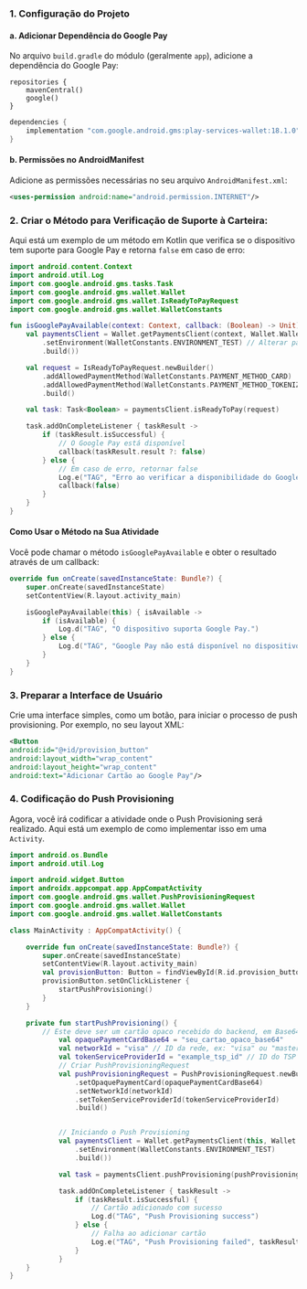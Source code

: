 ### 1. **Configuração do Projeto**

#### a. Adicionar Dependência do Google Pay

No arquivo `build.gradle` do módulo (geralmente `app`), adicione a dependência do
Google Pay:

```
repositories {
    mavenCentral()
    google()
}
```

```groovy
dependencies {
    implementation "com.google.android.gms:play-services-wallet:18.1.0"
}
```

#### b. Permissões no AndroidManifest
Adicione as permissões necessárias no seu arquivo `AndroidManifest.xml`:
```xml
<uses-permission android:name="android.permission.INTERNET"/>
```


### 2. Criar o Método para Verificação de Suporte à Carteira:

Aqui está um exemplo de um método em Kotlin que verifica se o dispositivo tem suporte para Google Pay e retorna `false` em caso de erro:

```kotlin
import android.content.Context
import android.util.Log
import com.google.android.gms.tasks.Task
import com.google.android.gms.wallet.Wallet
import com.google.android.gms.wallet.IsReadyToPayRequest
import com.google.android.gms.wallet.WalletConstants

fun isGooglePayAvailable(context: Context, callback: (Boolean) -> Unit) {
    val paymentsClient = Wallet.getPaymentsClient(context, Wallet.WalletOptions.Builder()
        .setEnvironment(WalletConstants.ENVIRONMENT_TEST) // Alterar para ENVIRONMENT_PRODUCTION em produção
        .build())

    val request = IsReadyToPayRequest.newBuilder()
        .addAllowedPaymentMethod(WalletConstants.PAYMENT_METHOD_CARD)
        .addAllowedPaymentMethod(WalletConstants.PAYMENT_METHOD_TOKENIZED_CARD)
        .build()

    val task: Task<Boolean> = paymentsClient.isReadyToPay(request)

    task.addOnCompleteListener { taskResult ->
        if (taskResult.isSuccessful) {
            // O Google Pay está disponível
            callback(taskResult.result ?: false)
        } else {
            // Em caso de erro, retornar false
            Log.e("TAG", "Erro ao verificar a disponibilidade do Google Pay", taskResult.exception)
            callback(false)
        }
    }
}
```

#### Como Usar o Método na Sua Atividade

Você pode chamar o método `isGooglePayAvailable` e obter o resultado através de um callback:

```kotlin
override fun onCreate(savedInstanceState: Bundle?) {
    super.onCreate(savedInstanceState)
    setContentView(R.layout.activity_main)

    isGooglePayAvailable(this) { isAvailable ->
        if (isAvailable) {
            Log.d("TAG", "O dispositivo suporta Google Pay.")
        } else {
            Log.d("TAG", "Google Pay não está disponível no dispositivo.")
        }
    }
}
```



### 3. **Preparar a Interface de Usuário**
Crie uma interface simples, como um botão, para iniciar o processo de push
provisioning. Por exemplo, no seu layout XML:
```xml
<Button
android:id="@+id/provision_button"
android:layout_width="wrap_content"
android:layout_height="wrap_content"
android:text="Adicionar Cartão ao Google Pay"/>
```

### 4. **Codificação do Push Provisioning**
Agora, você irá codificar a atividade onde o Push Provisioning será realizado. Aqui está
um exemplo de como implementar isso em uma `Activity`.
```kotlin
import android.os.Bundle
import android.util.Log

import android.widget.Button
import androidx.appcompat.app.AppCompatActivity
import com.google.android.gms.wallet.PushProvisioningRequest
import com.google.android.gms.wallet.Wallet
import com.google.android.gms.wallet.WalletConstants

class MainActivity : AppCompatActivity() {

    override fun onCreate(savedInstanceState: Bundle?) {
        super.onCreate(savedInstanceState)
        setContentView(R.layout.activity_main)
        val provisionButton: Button = findViewById(R.id.provision_button)
        provisionButton.setOnClickListener {
            startPushProvisioning()
        }
    }

    private fun startPushProvisioning() {
        // Este deve ser um cartão opaco recebido do backend, em Base64
            val opaquePaymentCardBase64 = "seu_cartao_opaco_base64"
            val networkId = "visa" // ID da rede, ex: "visa" ou "mastercard"
            val tokenServiceProviderId = "example_tsp_id" // ID do TSP
            // Criar PushProvisioningRequest
            val pushProvisioningRequest = PushProvisioningRequest.newBuilder()
                .setOpaquePaymentCard(opaquePaymentCardBase64)
                .setNetworkId(networkId)
                .setTokenServiceProviderId(tokenServiceProviderId)
                .build()


            // Iniciando o Push Provisioning
            val paymentsClient = Wallet.getPaymentsClient(this, Wallet.    WalletOptions.Builder()
                .setEnvironment(WalletConstants.ENVIRONMENT_TEST)
                .build())

            val task = paymentsClient.pushProvisioning(pushProvisioningRequest)

            task.addOnCompleteListener { taskResult ->
                if (taskResult.isSuccessful) {
                    // Cartão adicionado com sucesso
                    Log.d("TAG", "Push Provisioning success")
                } else {
                    // Falha ao adicionar cartão
                    Log.e("TAG", "Push Provisioning failed", taskResult.exception)
                }
            }
    }
}
```

